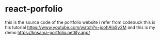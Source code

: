 # react-porfolio
this is the source code of the portfolio website i refer from codebuck
this is his tutorial https://www.youtube.com/watch?v=jcohAIaSy2M
and this is my demo https://knsama-portfolio.netlify.app/
